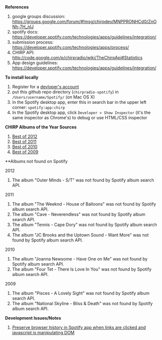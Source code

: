 **References**

1. google groups discussion: https://groups.google.com/forum/#!msg/chirpdev/MNPPRONHCd0/ZnONh-7H_nIJ
1. spotify docs: https://developer.spotify.com/technologies/apps/guidelines/integration/
1. submission process: https://developer.spotify.com/technologies/apps/process/
1. CHIRP API: http://code.google.com/p/chirpradio/wiki/TheChirpApi#Statistics
1. App design guidelines: https://developer.spotify.com/technologies/apps/guidelines/integration/

**To install locally**

1. Register for a [devloper's account](https://developer.spotify.com/technologies/apps/#developer-account)
1. put this github repo directory (`chirpradio-spotify`) in `/Users/username/Spotify/` (on Mac OS X)
1. In the Spotify desktop app, enter this in search bar in the upper left corner: `spotify:app:chirp`
1. In the Spotify desktop app, click `Developer > Show Inspector` (it's the same inspector as Chrome's) to debug or use HTML/CSS inspector

**CHIRP Albums of the Year Sources**

1. [Best of 2012](http://v2.chirpradio.org/blog/chirp-radios-top-25-albums-of-2012)
1. [Best of 2011](http://v2.chirpradio.org/blog/chirp-radio-best-of-2011)
1. [Best of 2010](http://v2.chirpradio.org/blog/chirp-radios-best-of-2010)
1. [Best of 2009](http://v2.chirpradio.org/blog/chirps-best-of-2009)

**Albums not found on Spotify

2012
1. The album "Outer Minds - S/T" was not found by Spotify album search API.

2011

1. The album "The Weeknd - House of Balloons" was not found by Spotify album search API.
1. The album "Cave - Neverendless" was not found by Spotify album search API.
1. The album "Tennis - Cape Dory" was not found by Spotify album search API.
1. The album "JC Brooks and the Uptown Sound - Want More" was not found by Spotify album search API.

2010

1. The album "Joanna Newsome - Have One on Me" was not found by Spotify album search API.
1. The album "Four Tet - There Is Love In You" was not found by Spotify album search API.

2009

1. The album "Pisces - A Lovely Sight" was not found by Spotify album search API.
1. The album "National Skyline - Bliss & Death" was not found by Spotify album search API.


**Development Issues/Notes**

1. [Preserve browser history in Spotify app when links are clicked and javascript is manipulating DOM](http://stackoverflow.com/questions/14367365/preserve-browser-history-in-spotify-app-when-links-are-clicked-and-javascript-is)


